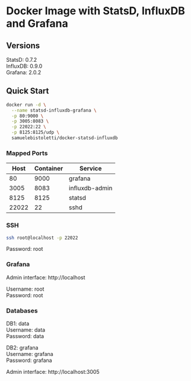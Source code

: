 # Docker Image with StatsD, InfluxDB and Grafana

## Versions

StatsD:   0.7.2<br>
InfluxDB: 0.9.0<br>
Grafana:  2.0.2<br>

## Quick Start

```sh
docker run -d \
  --name statsd-influxdb-grafana \
  -p 80:9000 \
  -p 3005:8083 \
  -p 22022:22 \
  -p 8125:8125/udp \
  samuelebistoletti/docker-statsd-influxdb
```
### Mapped Ports

| Host  | Container | Service          |
| ----- | --------- | ---------------- |
|   80  |      9000 | grafana          |
| 3005  |      8083 | influxdb-admin   |
| 8125  |      8125 | statsd           |
| 22022 |        22 | sshd             |

### SSH

```sh
ssh root@localhost -p 22022
```
Password: root

### Grafana

Admin interface: http://localhost

Username: root<br>
Password: root<br>

### Databases

DB1: data<br>
Username: data<br>
Password: data<br>

DB2: grafana<br>
Username: grafana<br>
Password: grafana<br>

Admin interface: http://localhost:3005

